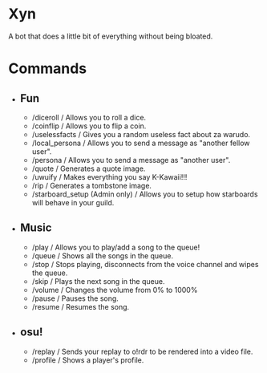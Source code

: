 # Xyn
A bot that does a little bit of everything without being bloated.

# Commands
- ## Fun
    - /diceroll / Allows you to roll a dice.
    - /coinflip / Allows you to flip a coin.
    - /uselessfacts / Gives you a random useless fact about za warudo.
    - /local_persona / Allows you to send a message as "another fellow user".
    - /persona / Allows you to send a message as "another user".
    - /quote / Generates a quote image.
    - /uwuify / Makes everything you say K-Kawaii!!!
    - /rip / Generates a tombstone image.
    - /starboard_setup (Admin only) / Allows you to setup how starboards will behave in your guild.
- ## Music
    - /play / Allows you to play/add a song to the queue!
    - /queue / Shows all the songs in the queue.
    - /stop / Stops playing, disconnects from the voice channel and wipes the queue.
    - /skip / Plays the next song in the queue.
    - /volume / Changes the volume from 0% to 1000%
    - /pause / Pauses the song.
    - /resume / Resumes the song.
- ## osu!
    - /replay / Sends your replay to o!rdr to be rendered into a video file.
    - /profile / Shows a player's profile.
